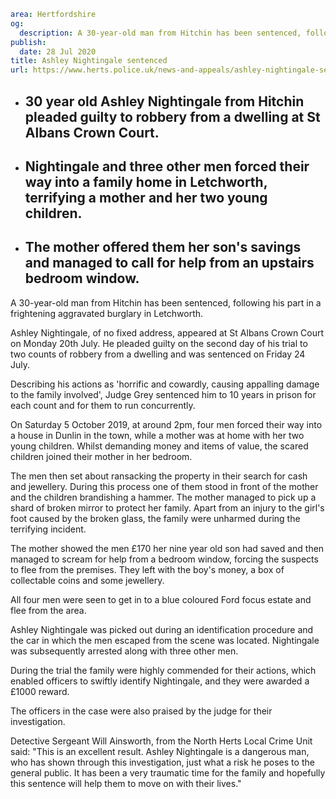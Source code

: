 ```yaml
area: Hertfordshire
og:
  description: A 30-year-old man from Hitchin has been sentenced, following his part in a frightening aggravated burglary in Letchworth.
publish:
  date: 28 Jul 2020
title: Ashley Nightingale sentenced
url: https://www.herts.police.uk/news-and-appeals/ashley-nightingale-sentenced-0422g
```

* ## 30 year old Ashley Nightingale from Hitchin pleaded guilty to robbery from a dwelling at St Albans Crown Court.

 * ## Nightingale and three other men forced their way into a family home in Letchworth, terrifying a mother and her two young children.

 * ## The mother offered them her son's savings and managed to call for help from an upstairs bedroom window.

A 30-year-old man from Hitchin has been sentenced, following his part in a frightening aggravated burglary in Letchworth.

Ashley Nightingale, of no fixed address, appeared at St Albans Crown Court on Monday 20th July. He pleaded guilty on the second day of his trial to two counts of robbery from a dwelling and was sentenced on Friday 24 July.

Describing his actions as 'horrific and cowardly, causing appalling damage to the family involved', Judge Grey sentenced him to 10 years in prison for each count and for them to run concurrently.

On Saturday 5 October 2019, at around 2pm, four men forced their way into a house in Dunlin in the town, while a mother was at home with her two young children. Whilst demanding money and items of value, the scared children joined their mother in her bedroom.

The men then set about ransacking the property in their search for cash and jewellery. During this process one of them stood in front of the mother and the children brandishing a hammer. The mother managed to pick up a shard of broken mirror to protect her family. Apart from an injury to the girl's foot caused by the broken glass, the family were unharmed during the terrifying incident.

The mother showed the men £170 her nine year old son had saved and then managed to scream for help from a bedroom window, forcing the suspects to flee from the premises. They left with the boy's money, a box of collectable coins and some jewellery.

All four men were seen to get in to a blue coloured Ford focus estate and flee from the area.

Ashley Nightingale was picked out during an identification procedure and the car in which the men escaped from the scene was located. Nightingale was subsequently arrested along with three other men.

During the trial the family were highly commended for their actions, which enabled officers to swiftly identify Nightingale, and they were awarded a £1000 reward.

The officers in the case were also praised by the judge for their investigation.

Detective Sergeant Will Ainsworth, from the North Herts Local Crime Unit said: "This is an excellent result. Ashley Nightingale is a dangerous man, who has shown through this investigation, just what a risk he poses to the general public. It has been a very traumatic time for the family and hopefully this sentence will help them to move on with their lives."
